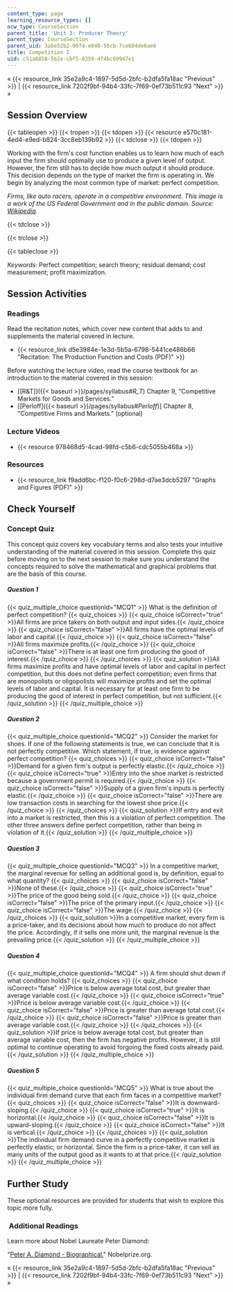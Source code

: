 ```yaml
---
content_type: page
learning_resource_types: []
ocw_type: CourseSection
parent_title: 'Unit 3: Producer Theory'
parent_type: CourseSection
parent_uid: 3abe52b2-06f4-e040-5bcb-7ce684de6ae6
title: Competition I
uid: c51a6858-5b2e-cbf5-8359-4f4bc69947e1
---
```


« {{< resource_link 35e2a9c4-1897-5d5d-2bfc-b2dfa5fa18ac "Previous" >}} | {{< resource_link 7202f9bf-94b4-33fc-7f69-0ef73b511c93 "Next" >}} »

Session Overview
----------------

{{< tableopen >}}
{{< tropen >}}
{{< tdopen >}}
{{< resource e570c181-4ed4-e9ed-b824-3cc8eb139b92 >}}
{{< tdclose >}}
{{< tdopen >}}


Working with the firm's cost function enables us to learn how much of each input the firm should optimally use to produce a given level of output. However, the firm still has to decide how much output it should produce. This decision depends on the type of market the firm is operating in. We begin by analyzing the most common type of market: perfect competition.

_Firms, like auto racers, operate in a competitive environment. This image is a work of the US Federal Government and in the public domain. Source: [Wikipedia](http://en.wikipedia.org/wiki/File:NASCAR_practice.jpg)._


{{< tdclose >}}

{{< trclose >}}

{{< tableclose >}}

_Keywords_: Perfect competition; search theory; residual demand; cost measurement; profit maximization.

Session Activities
------------------

### Readings

Read the recitation notes, which cover new content that adds to and supplements the material covered in lecture.

*   {{< resource_link d5e3984e-1e3d-5b5a-6798-5441ce486b66 "Recitation: The Production Function and Costs (PDF)" >}}

Before watching the lecture video, read the course textbook for an introduction to the material covered in this session:

*   [\[R&T\]]({{< baseurl >}}/pages/syllabus#_R_T_) Chapter 9, "Competitive Markets for Goods and Services."
*   \[[Perloff]({{< baseurl >}}/pages/syllabus#_Perloff_)\] Chapter 8, "Competitive Firms and Markets." (optional)

### Lecture Videos

*   {{< resource 978468d5-4cad-98fd-c5b6-cdc5055b468a >}}

### Resources

*   {{< resource_link f9add6bc-f120-f0c6-298d-d7ae3dcb5297 "Graphs and Figures (PDF)" >}}

Check Yourself
--------------

### Concept Quiz

This concept quiz covers key vocabulary terms and also tests your intuitive understanding of the material covered in this session. Complete this quiz before moving on to the next session to make sure you understand the concepts required to solve the mathematical and graphical problems that are the basis of this course.

##### Question 1
 {{< quiz_multiple_choice questionId="MCQ1" >}} What is the definition of perfect competition? {{< quiz_choices >}} {{< quiz_choice isCorrect="true" >}}All firms are price takers on both output and input sides.{{< /quiz_choice >}} {{< quiz_choice isCorrect="false" >}}All firms have the optimal levels of labor and capital.{{< /quiz_choice >}} {{< quiz_choice isCorrect="false" >}}All firms maximize profits.{{< /quiz_choice >}} {{< quiz_choice isCorrect="false" >}}There is at least one firm producing the good of interest.{{< /quiz_choice >}} {{< /quiz_choices >}} {{< quiz_solution >}}All firms maximize profits and have optimal levels of labor and capital in perfect competition, but this does not define perfect competition; even firms that are monopolists or oligopolists will maximize profits and set the optimal levels of labor and capital. It is necessary for at least one firm to be producing the good of interest in perfect competition, but not sufficient.{{< /quiz_solution >}} {{< /quiz_multiple_choice >}}
##### Question 2
 {{< quiz_multiple_choice questionId="MCQ2" >}} Consider the market for shoes. If one of the following statements is true, we can conclude that it is not perfectly competitive. Which statement, if true, is evidence against perfect competition? {{< quiz_choices >}} {{< quiz_choice isCorrect="false" >}}Demand for a given firm's output is perfectly elastic.{{< /quiz_choice >}} {{< quiz_choice isCorrect="true" >}}Entry into the shoe market is restricted because a government permit is required.{{< /quiz_choice >}} {{< quiz_choice isCorrect="false" >}}Supply of a given firm's inputs is perfectly elastic.{{< /quiz_choice >}} {{< quiz_choice isCorrect="false" >}}There are low transaction costs in searching for the lowest shoe price.{{< /quiz_choice >}} {{< /quiz_choices >}} {{< quiz_solution >}}If entry and exit into a market is restricted, then this is a violation of perfect competition. The other three answers define perfect competition, rather than being in violation of it.{{< /quiz_solution >}} {{< /quiz_multiple_choice >}}
##### Question 3
 {{< quiz_multiple_choice questionId="MCQ3" >}} In a competitive market, the marginal revenue for selling an additional good is, by definition, equal to what quantity? {{< quiz_choices >}} {{< quiz_choice isCorrect="false" >}}None of these.{{< /quiz_choice >}} {{< quiz_choice isCorrect="true" >}}The price of the good being sold.{{< /quiz_choice >}} {{< quiz_choice isCorrect="false" >}}The price of the primary input.{{< /quiz_choice >}} {{< quiz_choice isCorrect="false" >}}The wage.{{< /quiz_choice >}} {{< /quiz_choices >}} {{< quiz_solution >}}In a competitive market, every firm is a price-taker, and its decisions about how much to produce do not affect the price. Accordingly, if it sells one more unit, the marginal revenue is the prevailing price.{{< /quiz_solution >}} {{< /quiz_multiple_choice >}}
##### Question 4
 {{< quiz_multiple_choice questionId="MCQ4" >}} A firm should shut down if what condition holds? {{< quiz_choices >}} {{< quiz_choice isCorrect="false" >}}Price is below average total cost, but greater than average variable cost.{{< /quiz_choice >}} {{< quiz_choice isCorrect="true" >}}Price is below average variable cost.{{< /quiz_choice >}} {{< quiz_choice isCorrect="false" >}}Price is greater than average total cost.{{< /quiz_choice >}} {{< quiz_choice isCorrect="false" >}}Price is greater than average variable cost.{{< /quiz_choice >}} {{< /quiz_choices >}} {{< quiz_solution >}}If price is below average total cost, but greater than average variable cost, then the firm has negative profits. However, it is still optimal to continue operating to avoid forgoing the fixed costs already paid.{{< /quiz_solution >}} {{< /quiz_multiple_choice >}}
##### Question 5
 {{< quiz_multiple_choice questionId="MCQ5" >}} What is true about the individual firm demand curve that each firm faces in a competitive market? {{< quiz_choices >}} {{< quiz_choice isCorrect="false" >}}It is downward-sloping.{{< /quiz_choice >}} {{< quiz_choice isCorrect="true" >}}It is horizontal.{{< /quiz_choice >}} {{< quiz_choice isCorrect="false" >}}It is upward-sloping.{{< /quiz_choice >}} {{< quiz_choice isCorrect="false" >}}It is vertical.{{< /quiz_choice >}} {{< /quiz_choices >}} {{< quiz_solution >}}The individual firm demand curve in a perfectly competitive market is perfectly elastic, or horizontal. Since the firm is a price-taker, it can sell as many units of the output good as it wants to at that price.{{< /quiz_solution >}} {{< /quiz_multiple_choice >}}

Further Study
-------------

These optional resources are provided for students that wish to explore this topic more fully.

###  Additional Readings

Learn more about Nobel Laureate Peter Diamond:

"[Peter A. Diamond - Biographical.](https://www.nobelprize.org/prizes/economic-sciences/2010/diamond/facts/)" Nobelprize.org.

« {{< resource_link 35e2a9c4-1897-5d5d-2bfc-b2dfa5fa18ac "Previous" >}} | {{< resource_link 7202f9bf-94b4-33fc-7f69-0ef73b511c93 "Next" >}} »